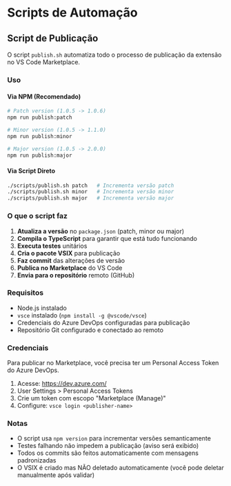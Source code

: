# Scripts de Automação

## Script de Publicação

O script `publish.sh` automatiza todo o processo de publicação da extensão no VS Code Marketplace.

### Uso

#### Via NPM (Recomendado)

```bash
# Patch version (1.0.5 -> 1.0.6)
npm run publish:patch

# Minor version (1.0.5 -> 1.1.0)
npm run publish:minor

# Major version (1.0.5 -> 2.0.0)
npm run publish:major
```

#### Via Script Direto

```bash
./scripts/publish.sh patch   # Incrementa versão patch
./scripts/publish.sh minor   # Incrementa versão minor
./scripts/publish.sh major   # Incrementa versão major
```

### O que o script faz

1. **Atualiza a versão** no `package.json` (patch, minor ou major)
2. **Compila o TypeScript** para garantir que está tudo funcionando
3. **Executa testes** unitários
4. **Cria o pacote VSIX** para publicação
5. **Faz commit** das alterações de versão
6. **Publica no Marketplace** do VS Code
7. **Envia para o repositório** remoto (GitHub)

### Requisitos

- Node.js instalado
- `vsce` instalado (`npm install -g @vscode/vsce`)
- Credenciais do Azure DevOps configuradas para publicação
- Repositório Git configurado e conectado ao remoto

### Credenciais

Para publicar no Marketplace, você precisa ter um Personal Access Token do Azure DevOps.

1. Acesse: https://dev.azure.com/
2. User Settings > Personal Access Tokens
3. Crie um token com escopo "Marketplace (Manage)"
4. Configure: `vsce login <publisher-name>`

### Notas

- O script usa `npm version` para incrementar versões semanticamente
- Testes falhando não impedem a publicação (aviso será exibido)
- Todos os commits são feitos automaticamente com mensagens padronizadas
- O VSIX é criado mas NÃO deletado automaticamente (você pode deletar manualmente após validar)

